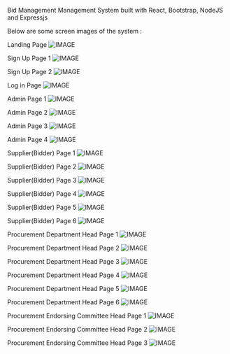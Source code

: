 Bid Management Management System built with React, Bootstrap, NodeJS and Expressjs


Below are some screen images of the system :

Landing Page
![IMAGE](screen_images/landingpage.png)

Sign Up Page 1
![IMAGE](screen_images/signup1.png)

Sign Up Page 2
![IMAGE](screen_images/signup2.png)

Log in Page
![IMAGE](screen_images/login.png)

Admin Page 1
![IMAGE](screen_images/admin1.png)

Admin Page 2
![IMAGE](screen_images/admin2.png)

Admin Page 3
![IMAGE](screen_images/admin3.png)

Admin Page 4
![IMAGE](screen_images/admin4.png)

Supplier(Bidder) Page 1
![IMAGE](screen_images/supp1.png)

Supplier(Bidder) Page 2
![IMAGE](screen_images/supp2.png)

Supplier(Bidder) Page 3
![IMAGE](screen_images/supp3.png)

Supplier(Bidder) Page 4
![IMAGE](screen_images/supp4.png)

Supplier(Bidder) Page 5
![IMAGE](screen_images/supp5.png)

Supplier(Bidder) Page 6
![IMAGE](screen_images/supp6.png)

Procurement Department Head Page 1
![IMAGE](screen_images/procdept1.png)

Procurement Department Head Page 2
![IMAGE](screen_images/procdept2.png)

Procurement Department Head Page 3
![IMAGE](screen_images/procdept3.png)

Procurement Department Head Page 4
![IMAGE](screen_images/procdept4.png)

Procurement Department Head Page 5
![IMAGE](screen_images/procdept5.png)

Procurement Department Head Page 6
![IMAGE](screen_images/procdept6.png)

Procurement Endorsing Committee Head Page 1
![IMAGE](screen_images/procend1.png)

Procurement Endorsing Committee Head Page 2
![IMAGE](screen_images/procend2.png)

Procurement Endorsing Committee Head Page 3
![IMAGE](screen_images/procend3.png)